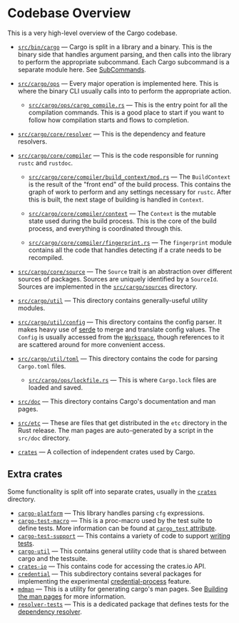 # Codebase Overview

This is a very high-level overview of the Cargo codebase.

* [`src/bin/cargo`](https://github.com/rust-lang/cargo/tree/master/src/bin/cargo)
  — Cargo is split in a library and a binary. This is the binary side that
  handles argument parsing, and then calls into the library to perform the
  appropriate subcommand. Each Cargo subcommand is a separate module here. See
  [SubCommands](subcommands.md).

* [`src/cargo/ops`](https://github.com/rust-lang/cargo/tree/master/src/cargo/ops)
  — Every major operation is implemented here. This is where the binary CLI
  usually calls into to perform the appropriate action.

    * [`src/cargo/ops/cargo_compile.rs`](https://github.com/rust-lang/cargo/blob/master/src/cargo/ops/cargo_compile.rs)
      — This is the entry point for all the compilation commands. This is a
      good place to start if you want to follow how compilation starts and
      flows to completion.

* [`src/cargo/core/resolver`](https://github.com/rust-lang/cargo/tree/master/src/cargo/core/resolver)
  — This is the dependency and feature resolvers.

* [`src/cargo/core/compiler`](https://github.com/rust-lang/cargo/tree/master/src/cargo/core/compiler)
  — This is the code responsible for running `rustc` and `rustdoc`.

    * [`src/cargo/core/compiler/build_context/mod.rs`](https://github.com/rust-lang/cargo/blob/master/src/cargo/core/compiler/build_context/mod.rs)
      — The `BuildContext` is the result of the "front end" of the build
      process. This contains the graph of work to perform and any settings
      necessary for `rustc`. After this is built, the next stage of building
      is handled in `Context`.

    * [`src/cargo/core/compiler/context`](https://github.com/rust-lang/cargo/blob/master/src/cargo/core/compiler/context/mod.rs)
      — The `Context` is the mutable state used during the build process. This
      is the core of the build process, and everything is coordinated through
      this.

    * [`src/cargo/core/compiler/fingerprint.rs`](https://github.com/rust-lang/cargo/blob/master/src/cargo/core/compiler/fingerprint.rs)
      — The `fingerprint` module contains all the code that handles detecting
      if a crate needs to be recompiled.

* [`src/cargo/core/source`](https://github.com/rust-lang/cargo/tree/master/src/cargo/core/source)
  — The `Source` trait is an abstraction over different sources of packages.
  Sources are uniquely identified by a `SourceId`. Sources are implemented in
  the
  [`src/cargo/sources`](https://github.com/rust-lang/cargo/tree/master/src/cargo/sources)
  directory.

* [`src/cargo/util`](https://github.com/rust-lang/cargo/tree/master/src/cargo/util)
  — This directory contains generally-useful utility modules.

* [`src/cargo/util/config`](https://github.com/rust-lang/cargo/tree/master/src/cargo/util/config)
  — This directory contains the config parser. It makes heavy use of
  [serde](https://serde.rs/) to merge and translate config values. The
  `Config` is usually accessed from the
  [`Workspace`](https://github.com/rust-lang/cargo/blob/master/src/cargo/core/workspace.rs),
  though references to it are scattered around for more convenient access.

* [`src/cargo/util/toml`](https://github.com/rust-lang/cargo/tree/master/src/cargo/util/toml)
  — This directory contains the code for parsing `Cargo.toml` files.

    * [`src/cargo/ops/lockfile.rs`](https://github.com/rust-lang/cargo/blob/master/src/cargo/ops/lockfile.rs)
      — This is where `Cargo.lock` files are loaded and saved.

* [`src/doc`](https://github.com/rust-lang/cargo/tree/master/src/doc)
  — This directory contains Cargo's documentation and man pages.

* [`src/etc`](https://github.com/rust-lang/cargo/tree/master/src/etc)
  — These are files that get distributed in the `etc` directory in the Rust release.
  The man pages are auto-generated by a script in the `src/doc` directory.

* [`crates`](https://github.com/rust-lang/cargo/tree/master/crates)
  — A collection of independent crates used by Cargo.

## Extra crates

Some functionality is split off into separate crates, usually in the
[`crates`](https://github.com/rust-lang/cargo/tree/master/crates) directory.

* [`cargo-platform`](https://github.com/rust-lang/cargo/tree/master/crates/cargo-platform)
  — This library handles parsing `cfg` expressions.
* [`cargo-test-macro`](https://github.com/rust-lang/cargo/tree/master/crates/cargo-test-macro)
  — This is a proc-macro used by the test suite to define tests. More
  information can be found at [`cargo_test`
  attribute](../tests/writing.md#cargo_test-attribute).
* [`cargo-test-support`](https://github.com/rust-lang/cargo/tree/master/crates/cargo-test-support)
  — This contains a variety of code to support [writing
  tests](../tests/writing.md).
* [`cargo-util`](https://github.com/rust-lang/cargo/tree/master/crates/cargo-util)
  — This contains general utility code that is shared between cargo and the
  testsuite.
* [`crates-io`](https://github.com/rust-lang/cargo/tree/master/crates/crates-io)
  — This contains code for accessing the crates.io API.
* [`credential`](https://github.com/rust-lang/cargo/tree/master/crates/credential)
  — This subdirectory contains several packages for implementing the
  experimental
  [credential-process](https://doc.rust-lang.org/nightly/cargo/reference/unstable.html#credential-process)
  feature.
* [`mdman`](https://github.com/rust-lang/cargo/tree/master/crates/mdman) —
  This is a utility for generating cargo's man pages. See [Building the man
  pages](https://github.com/rust-lang/cargo/tree/master/src/doc#building-the-man-pages)
  for more information.
* [`resolver-tests`](https://github.com/rust-lang/cargo/tree/master/crates/resolver-tests)
  — This is a dedicated package that defines tests for the [dependency
  resolver](../architecture/packages.md#resolver).
